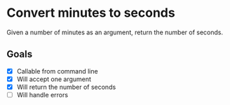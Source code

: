 # Convert minutes to seconds

Given a number of minutes as an argument, return the number of seconds.

## Goals

- [x] Callable from command line
- [x] Will accept one argument
- [x] Will return the number of seconds
- [ ] Will handle errors

